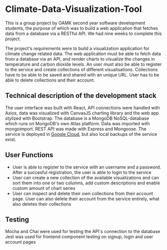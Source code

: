 # Climate-Data-Visualization-Tool

This is a group project by OAMK second year software development students, the purpose of which was to build a web application that fetches data from a database via a RESTful API. We had nine weeks to complete this project.

The project's requirements were to build a visualization application for climate change related data. The web application must be able to fetch data from a database via an API, and render charts to visualize the changes in temperature and carbon dioxide levels. An user must also be able to register to the service and create collections of different visualisations. Collections have to be able to be saved and shared with an unique URL. User has to be able to delete collections and their account.


## Technical description of the development stack

The user interface was built with React, API connections were handled with Axios, data was visualized with CanvasJS charting library and the web app stylized with Bootstrap.
The database is a MongoDB NoSQL-database which runs on MongoDB's own Atlas platform.
Data was imported with mongoimport. REST API was made with Express and Mongoose.
The service is deployed in [Google Cloud](https://group11weatherdata.ew.r.appspot.com/), but also local backups of the service exist.

## User Functions

- User is able to register to the service with an username and a password. After a succesful registration, the user is able to login to the service
- User can create a new collection of the available visualizations and can sort them into one or two columns, add custom descriptions and enable custom amount of chart series
- User can inspect and delete their own collections from their account page. User can also delete their account from the service entirely, what also deletes their collections

## Testing

Mocha and Chai were used for testing the API's connection to the database
Jest was used for frontend component testing on signup, login and user account pages

